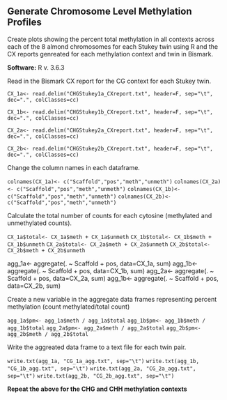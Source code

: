 ## Generate Chromosome Level Methylation Profiles

Create plots showing the percent total methylation in all contexts across each of the 8 almond chromosomes for each Stukey twin using R and the CX reports genreated for each methylation context and twin in Bismark.

**Software:**
R v. 3.6.3

Read in the Bismark CX report for the CG context for each Stukey twin.

```CX_1a<- read.delim("CHGStukey1a_CXreport.txt", header=F, sep="\t", dec=".", colClasses=cc)```

```CX_1b<- read.delim("CHGStukey1b_CXreport.txt", header=F, sep="\t", dec=".", colClasses=cc)```

```CX_2a<- read.delim("CHGStukey2a_CXreport.txt", header=F, sep="\t", dec=".", colClasses=cc)```

```CX_2b<- read.delim("CHGStukey2b_CXreport.txt", header=F, sep="\t", dec=".", colClasses=cc)```

Change the column names in each dataframe.

```colnames(CX_1a)<- c("Scaffold","pos","meth","unmeth")```
```colnames(CX_2a)<- c("Scaffold","pos","meth","unmeth")```
```colnames(CX_1b)<- c("Scaffold","pos","meth","unmeth")```
```colnames(CX_2b)<- c("Scaffold","pos","meth","unmeth")```

Calculate the total number of counts for each cytosine (methylated and unmethylated counts).

```CX_1a$total<- CX_1a$meth + CX_1a$unmeth```
```CX_1b$total<- CX_1b$meth + CX_1b$unmeth```
```CX_2a$total<- CX_2a$meth + CX_2a$unmeth```
```CX_2b$total<- CX_2b$meth + CX_2b$unmeth```


agg_1a<- aggregate(. ~ Scaffold + pos, data=CX_1a, sum)
agg_1b<- aggregate(. ~ Scaffold + pos, data=CX_1b, sum)
agg_2a<- aggregate(. ~ Scaffold + pos, data=CX_2a, sum)
agg_1b<- aggregate(. ~ Scaffold + pos, data=CX_2b, sum)

Create a new variable in the aggregate data frames representing percent methylation (count methylated/total count)

```agg_1a$pm<- agg_1a$meth / agg_1a$total```
```agg_1b$pm<- agg_1b$meth / agg_1b$total```
```agg_2a$pm<- agg_2a$meth / agg_2a$total```
```agg_2b$pm<- agg_2b$meth / agg_2b$total```

Write the aggreated data frame to a text file for each twin pair.

```write.txt(agg_1a, "CG_1a_agg.txt", sep="\t")```
```write.txt(agg_1b, "CG_1b_agg.txt", sep="\t")```
```write.txt(agg_2a, "CG_2a_agg.txt", sep="\t")```
```write.txt(agg_2b, "CG_2b_agg.txt", sep="\t")```

**Repeat the above for the CHG and CHH methylation contexts**
